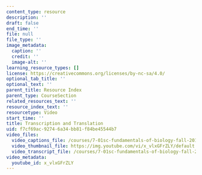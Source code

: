 ```yaml
---
content_type: resource
description: ''
draft: false
end_time: ''
file: null
file_type: ''
image_metadata:
  caption: ''
  credit: ''
  image-alt: ''
learning_resource_types: []
license: https://creativecommons.org/licenses/by-nc-sa/4.0/
optional_tab_title: ''
optional_text: ''
parent_title: Resource Index
parent_type: CourseSection
related_resources_text: ''
resource_index_text: ''
resourcetype: Video
start_time: ''
title: Transcription and Translation
uid: f7cf69ac-9274-6a34-bb81-f84be45544b7
video_files:
  video_captions_file: /courses/7-01sc-fundamentals-of-biology-fall-2011/ac643371f35f50079db1624f88f898f0_x_vlxGFrZLY.vtt
  video_thumbnail_file: https://img.youtube.com/vi/x_vlxGFrZLY/default.jpg
  video_transcript_file: /courses/7-01sc-fundamentals-of-biology-fall-2011/c21f68c048eeca14687d1beb6732a23f_x_vlxGFrZLY.pdf
video_metadata:
  youtube_id: x_vlxGFrZLY
---
```

